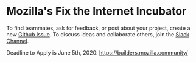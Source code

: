# Mozilla's Fix the Internet Incubator

To find teammates, ask for feedback, or post about your project, create a new [Github Issue](https://github.com/fix-the-internet/mozilla-builders/issuess). To discuss ideas and collaborate others, join the [Slack Channel](https://join.slack.com/t/mozillabuilders/shared_invite/zt-czo6bp37-R9I5mKJVYPtCkTQFu1NLWw).

Deadline to Apply is June 5th, 2020: https://builders.mozilla.community/
